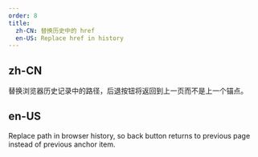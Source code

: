 ```yaml
---
order: 8
title:
  zh-CN: 替换历史中的 href
  en-US: Replace href in history
---
```


## zh-CN

替换浏览器历史记录中的路径，后退按钮将返回到上一页而不是上一个锚点。

## en-US

Replace path in browser history, so back button returns to previous page instead of previous anchor item.
